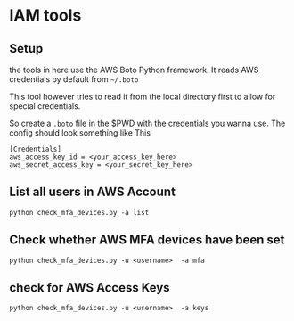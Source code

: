 # IAM tools

## Setup
the tools in here use the AWS Boto Python framework. It reads AWS credentials by default from `~/.boto`

This tool however tries to read it from the local directory first to allow for special credentials.

So create a `.boto` file in the $PWD with the credentials you wanna use. The config should look something like This

```
[Credentials]
aws_access_key_id = <your_access_key_here>
aws_secret_access_key = <your_secret_key_here>
```
## List all users in AWS Account
```
python check_mfa_devices.py -a list
```
## Check whether AWS MFA devices have been set
```
python check_mfa_devices.py -u <username>  -a mfa
```

## check for AWS Access Keys
```
python check_mfa_devices.py -u <username>  -a keys
```
